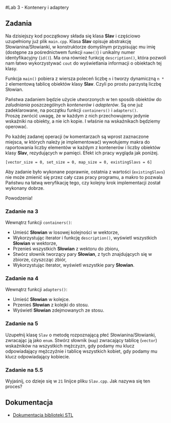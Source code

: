 #Lab 3 - Kontenery i adaptery

## Zadania
Na dzisiejszy kod początkowy składa się klasa **Slav** i częściowo uzupełniony już plik `main.cpp`. Klasa **Slav** opisuje abstrakcję Słowianina/Słowianki, w konstruktorze domyślnym przypisując mu imię (dostępne za pośrednictwem funkcji `name()`) i unikalny numer identyfikacyjny (`id()`). Ma ona również funkcję `description()`, która pozwoli nam łatwo wykorzystywać `cout` do wyświetlania informacji o obiektach tej klasy.

Funkcja `main()` pobiera z wiersza poleceń liczbę `n` i tworzy dynamiczną `n * 2` elementową tablicę obiektów klasy **Slav**. Czyli po prostu parzystą liczbę Słowian.

Państwa zadaniem będzie użycie utworzonych w ten sposób obiektów do *zaludniania* poszczególnych *kontenerów* i *adapterów*. Są one już zadeklarowane, na początku funkcji `containers()` i `adapters()`. Proszę zwrócić uwagę, że w każdym z nich przechowujemy jedynie wskaźniki na obiekty, a nie ich kopie. I właśnie na wskaźnikach będziemy operować.

Po każdej zadanej operacji (w komentarzach są wprost zaznaczone miejsca, w których należy je implementować) wywołujemy makra do raportowania liczby elementów w każdym z kontenerów i liczby obiektów klasy **Slav**, rezydujących w pamięci. Efekt ich pracy wygląda jak poniżej.

	[vector_size = 0, set_size = 0, map_size = 0, existingSlavs = 6]
	
Aby zadanie było wykonane poprawnie, ostatnia z wartości (`existingSlavs`) nie może zmienić się przez cały czas pracy programu, a makro to pozwala Państwu na łatwą weryfikację tego, czy kolejny krok implementacji został wykonany dobrze.

Powodzenia!

### Zadanie na 3
Wewnątrz funkcji `containers()`:

- Umieść **Słowian** w losowej kolejności w wektorze,
- Wykorzystując iterator i funkcję `description()`, wyświetl wszystkich **Słowian** w wektorze,
- Przenieś wszystkich **Słowian** z wektoru do zbioru,
- Stwórz słownik tworzący pary **Słowian**, z tych znajdujących się w zbiorze, czyszcząc zbiór,
- Wykorzystując iterator, wyświetl wszystkie pary **Słowian**.

### Zadanie na 4
Wewnątrz funkcji `adapters()`:

- Umieść **Słowian** w kolejce.
- Przenieś **Słowian** z kolejki do stosu.
- Wyświetl **Słowian** zdejmowanych ze stosu.

### Zadanie na 5
Uzupełnij klasę `Slav` o metodę rozpoznającą płeć Słowianina/Słowianki, zwracając ją jako `enum`. Stwórz słownik (`map`) zwracający tablicę (`vector`) wskaźników na wszystkich mężczyzn, gdy podamy mu klucz odpowiadający mężczyźnie i tablicę wszystkich kobiet, gdy podamy mu klucz odpowiadający kobiecie.

### Zadanie na 5.5
Wyjaśnij, co dzieje się w `21` linijce pliku `Slav.cpp`. Jak nazywa się ten proces?

## Dokumentacja
- [Dokumentacja biblioteki STL](http://www.cplusplus.com/reference/stl/)